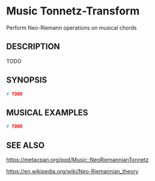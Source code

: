 # Music Tonnetz-Transform
Perform Neo-Riemann operations on musical chords

## DESCRIPTION

TODO

## SYNOPSIS
```python
# TODO
```

## MUSICAL EXAMPLES
```python
# TODO
```

## SEE ALSO

https://metacpan.org/pod/Music::NeoRiemannianTonnetz

https://en.wikipedia.org/wiki/Neo-Riemannian_theory
